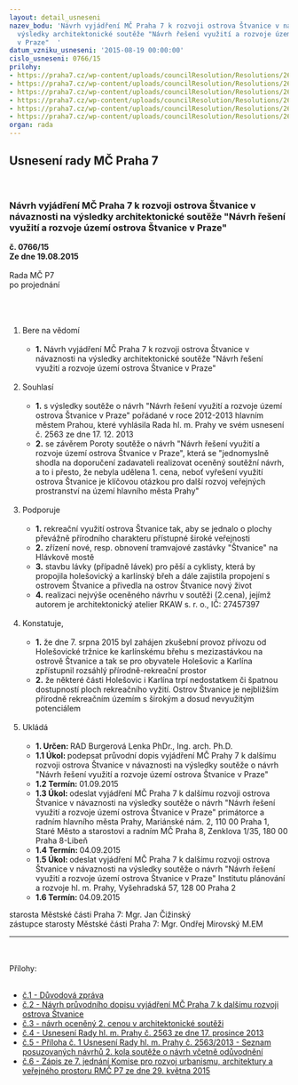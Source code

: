 ```yaml
---
layout: detail_usneseni
nazev_bodu: 'Návrh vyjádření MČ Praha 7 k rozvoji ostrova Štvanice v návaznosti na
  výsledky architektonické soutěže "Návrh řešení využití a rozvoje území ostrova Štvanice
  v Praze"  '
datum_vzniku_usneseni: '2015-08-19 00:00:00'
cislo_usneseni: 0766/15
prilohy:
- https://praha7.cz/wp-content/uploads/councilResolution/Resolutions/26083/766_15_pril1.doc
- https://praha7.cz/wp-content/uploads/councilResolution/Resolutions/26083/766_15_pril2.doc
- https://praha7.cz/wp-content/uploads/councilResolution/Resolutions/26083/52-15-p3-soutezni_navrh.pdf
- https://praha7.cz/wp-content/uploads/councilResolution/Resolutions/26083/52-15-p4-usn_rhmp.pdf
- https://praha7.cz/wp-content/uploads/councilResolution/Resolutions/26083/52-15-p5_-priloha__k_usnesen%c3%ad__rhmp.pdf
- https://praha7.cz/wp-content/uploads/councilResolution/Resolutions/26083/52-15-p6-komise.doc
organ: rada
---
```

<div id="ucUsn_pList" class="usn">
	<span><h2>Usnesení rady MČ Praha 7 </h2>
<br></span><div class="standBody">
<span><h3>Návrh vyjádření MČ Praha 7 k rozvoji ostrova Štvanice v návaznosti na výsledky architektonické soutěže "Návrh řešení využití a rozvoje území ostrova Štvanice v Praze"  </h3></span><div class="center">
		<strong>č. 0766/15</strong><br>
	</div>
<div class="center">
		<strong>Ze dne 19.08.2015</strong><br><br>
	</div>Rada MČ P7<br>po projednání<br><br><br><ol>
<br><li>Bere na vědomí <br><ul>
<br><li>
<strong>1.</strong> Návrh vyjádření MČ Praha 7 k rozvoji ostrova Štvanice v návaznosti na výsledky architektonické soutěže "Návrh řešení využití a rozvoje území ostrova Štvanice v Praze" </li>
</ul>
<br>
</li>
<li>Souhlasí <br><ul>
<br><li>
<strong>1.</strong> s výsledky soutěže o návrh "Návrh řešení využití a rozvoje území ostrova Štvanice v Praze" pořádané v roce 2012-2013 hlavním městem Prahou, které vyhlásila Rada hl. m. Prahy ve svém usnesení č. 2563 ze dne 17. 12. 2013 <br>
</li>
<li>
<strong>2.</strong> se závěrem Poroty soutěže o návrh "Návrh řešení využití a rozvoje území ostrova Štvanice v Praze", která se "jednomyslně shodla na doporučení zadavateli realizovat oceněný soutěžní návrh, a to i přesto, že nebyla udělena 1. cena, neboť vyřešení využití ostrova Štvanice je klíčovou otázkou pro další rozvoj veřejných prostranství na území hlavního města Prahy"</li>
</ul>
<br>
</li>
<li>Podporuje <br><ul>
<br><li>
<strong>1.</strong> rekreační využití ostrova Štvanice tak, aby se jednalo o plochy převážně přírodního charakteru přístupné široké veřejnosti <br>
</li>
<li>
<strong>2.</strong> zřízení nové, resp. obnovení tramvajové zastávky "Štvanice" na Hlávkově mostě <br>
</li>
<li>
<strong>3.</strong> stavbu lávky (případně lávek) pro pěší a cyklisty, která by propojila holešovický a karlínský břeh a dále zajistila propojení s ostrovem Štvanice a přivedla na ostrov Štvanice nový život <br>
</li>
<li>
<strong>4.</strong> realizaci nejvýše oceněného návrhu v soutěži (2.cena), jejímž autorem je architektonický atelier RKAW s. r. o., IČ: 27457397 </li>
</ul>
<br>
</li>
<li>Konstatuje, <br><ul>
<br><li>
<strong>1.</strong> že dne 7. srpna 2015 byl zahájen zkušební provoz přívozu od Holešovické tržnice ke karlínskému břehu s mezizastávkou na ostrově Štvanice a tak se pro obyvatele Holešovic a Karlína zpřístupnil rozsáhlý přírodně-rekreační prostor <br>
</li>
<li>
<strong>2.</strong> že některé části Holešovic i Karlína trpí nedostatkem či špatnou dostupností ploch rekreačního vyžití. Ostrov Štvanice je nejbližším přírodně rekreačním územím s širokým a dosud nevyužitým potenciálem</li>
</ul>
<br>
</li>
<li>Ukládá <br><ul>
<br><li>
<strong>1. Určen: </strong>RAD Burgerová Lenka PhDr., Ing. arch. Ph.D. <br>
</li>
<li>
<strong>1.1 Úkol: </strong>podepsat průvodní dopis vyjádření MČ Prahy 7 k dalšímu rozvoji ostrova Štvanice v návaznosti na výsledky soutěže o návrh "Návrh řešení využití a rozvoje území ostrova Štvanice v Praze" <br>
</li>
<li>
<strong>1.2 Termín: </strong>01.09.2015 <br>
</li>
<li>
<strong>1.3 Úkol: </strong>odeslat vyjádření MČ Praha 7 k dalšímu rozvoji ostrova Štvanice v návaznosti na výsledky soutěže o návrh "Návrh řešení využití a rozvoje území ostrova Štvanice v Praze" primátorce a radním hlavního města Prahy, Mariánské nám. 2, 110 00 Praha 1, Staré Město a starostovi a radním MČ Praha 8, Zenklova 1/35, 180 00 Praha 8-Libeň <br>
</li>
<li>
<strong>1.4 Termín: </strong>04.09.2015 <br>
</li>
<li>
<strong>1.5 Úkol: </strong>odeslat vyjádření MČ Praha 7 k dalšímu rozvoji ostrova Štvanice v návaznosti na výsledky soutěže o návrh "Návrh řešení využití a rozvoje území ostrova Štvanice v Praze" Institutu plánování a rozvoje hl. m. Prahy, Vyšehradská 57, 128 00 Praha 2 <br>
</li>
<li>
<strong>1.6 Termín: </strong>04.09.2015</li>
</ul>
</li>
</ol>starosta Městské části Praha 7: Mgr. Jan Čižinský<br>zástupce starosty Městské části Praha 7: Mgr. Ondřej Mirovský M.EM <br><hr>
<br><br>Přílohy: <br><ul>
<br><li>
<a href="/zdroj.aspx?typ=4&amp;Id=65525&amp;sh=2089848213" target="_blank" title="Odkaz na soubor - 28 kB - nové okno">č.1 - Důvodová zpráva</a> <br>
</li>
<li>
<a href="/zdroj.aspx?typ=4&amp;Id=65526&amp;sh=2089953717" target="_blank" title="Odkaz na soubor - 50,5 kB - nové okno">č.2 - Návrh průvodního dopisu vyjádření MČ Praha 7 k dalšímu rozvoji ostrova Štvanice</a> <br>
</li>
<li>
<a href="/zdroj.aspx?typ=4&amp;id=65510&amp;sh=-869917995" target="_blank" title="Odkaz na soubor - 429,8 kB - nové okno">č.3 - návrh oceněný 2. cenou v architektonické soutěži</a> <br>
</li>
<li>
<a href="/zdroj.aspx?typ=4&amp;id=65511&amp;sh=-870025483" target="_blank" title="Odkaz na soubor - 95,7 kB - nové okno">č.4 - Usnesení Rady hl. m. Prahy č. 2563 ze dne 17. prosince 2013</a> <br>
</li>
<li>
<a href="/zdroj.aspx?typ=4&amp;id=65512&amp;sh=-869854699" target="_blank" title="Odkaz na soubor - 121,5 kB - nové okno">č.5 - Příloha č. 1 Usnesení Rady hl. m. Prahy č. 2563/2013 - Seznam posuzovaných návrhů 2. kola soutěže o návrh včetně odůvodnění</a> <br>
</li>
<li><a href="/zdroj.aspx?typ=4&amp;id=65513&amp;sh=-869888459" target="_blank" title="Odkaz na soubor - 59 kB - nové okno">č.6 - Zápis ze 7. jednání Komise pro rozvoj urbanismu, architektury a veřejného prostoru RMČ P7 ze dne 29. května 2015 </a></li>
</ul>
</div>
</div>